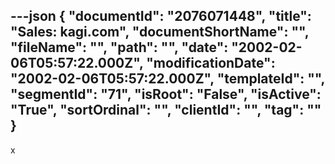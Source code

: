 ---json
{
  "documentId": "2076071448",
  "title": "Sales: kagi.com",
  "documentShortName": "",
  "fileName": "",
  "path": "",
  "date": "2002-02-06T05:57:22.000Z",
  "modificationDate": "2002-02-06T05:57:22.000Z",
  "templateId": "",
  "segmentId": "71",
  "isRoot": "False",
  "isActive": "True",
  "sortOrdinal": "",
  "clientId": "",
  "tag": ""
}
---

x
